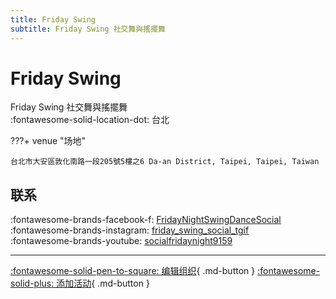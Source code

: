 ```yaml
---
title: Friday Swing
subtitle: Friday Swing 社交舞與搖擺舞
---
```


# Friday Swing

Friday Swing 社交舞與搖擺舞  
:fontawesome-solid-location-dot: 台北  


???+ venue "场地"

    台北市大安區敦化南路一段205號5樓之6 Da-an District, Taipei, Taipei, Taiwan  

## 联系

:fontawesome-brands-facebook-f: [FridayNightSwingDanceSocial](https://www.facebook.com/FridayNightSwingDanceSocial)  
:fontawesome-brands-instagram: [friday_swing_social_tgif](http://instagram.com/friday_swing_social_tgif)  
:fontawesome-brands-youtube: [socialfridaynight9159](https://youtube.com/socialfridaynight9159)  

---

[:fontawesome-solid-pen-to-square: 编辑组织](https://github.com/swingdance/orgs/issues/new?assignees=&labels=update+org&projects=&template=03-update_entity.yml&title=Update%20Org%3A%20zh_TW%20%E2%80%A2%20Friday%20Swing&region=zh_TW&id=friday-swing&name=Friday%20Swing){ .md-button } [:fontawesome-solid-plus: 添加活动](https://github.com/swingdance/events/issues/new?assignees=&labels=add+event&projects=&template=02-add_entity.yml&title=Add%20Event%3A%20zh_TW%20%E2%80%A2%20%3CName%3E&region=zh_TW&province=Taipei&city=Taipei&org_id=friday-swing){ .md-button }
